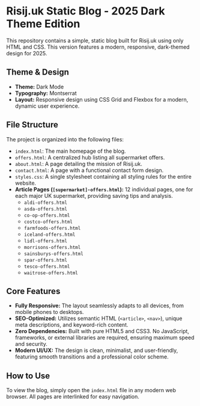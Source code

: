
# Risij.uk Static Blog - 2025 Dark Theme Edition

This repository contains a simple, static blog built for Risij.uk using only HTML and CSS. This version features a modern, responsive, dark-themed design for 2025.

## Theme & Design

-   **Theme:** Dark Mode
-   **Typography:** Montserrat
-   **Layout:** Responsive design using CSS Grid and Flexbox for a modern, dynamic user experience.

## File Structure

The project is organized into the following files:

-   `index.html`: The main homepage of the blog.
-   `offers.html`: A centralized hub listing all supermarket offers.
-   `about.html`: A page detailing the mission of Risij.uk.
-   `contact.html`: A page with a functional contact form design.
-   `styles.css`: A single stylesheet containing all styling rules for the entire website.
-   **Article Pages (`[supermarket]-offers.html`):** 12 individual pages, one for each major UK supermarket, providing saving tips and analysis.
    -   `aldi-offers.html`
    -   `asda-offers.html`
    -   `co-op-offers.html`
    -   `costco-offers.html`
    -   `farmfoods-offers.html`
    -   `iceland-offers.html`
    -   `lidl-offers.html`
    -   `morrisons-offers.html`
    -   `sainsburys-offers.html`
    -   `spar-offers.html`
    -   `tesco-offers.html`
    -   `waitrose-offers.html`

## Core Features

-   **Fully Responsive:** The layout seamlessly adapts to all devices, from mobile phones to desktops.
-   **SEO-Optimized:** Utilizes semantic HTML (`<article>`, `<nav>`), unique meta descriptions, and keyword-rich content.
-   **Zero Dependencies:** Built with pure HTML5 and CSS3. No JavaScript, frameworks, or external libraries are required, ensuring maximum speed and security.
-   **Modern UI/UX:** The design is clean, minimalist, and user-friendly, featuring smooth transitions and a professional color scheme.

## How to Use

To view the blog, simply open the `index.html` file in any modern web browser. All pages are interlinked for easy navigation.
